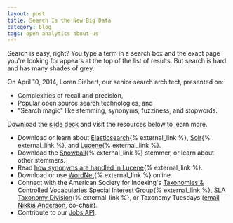 ```yaml
---
layout: post
title: Search Is the New Big Data
category: blog
tags: open analytics about-us
---
```


Search is easy, right? You type a term in a search box and the exact page you're looking for appears at the top of the list of results. But search is hard and has many shades of grey.

On April 10, 2014, Loren Siebert, our senior search architect, presented on:

* Complexities of recall and precision, 
* Popular open source search technologies, and 
* "Search magic" like stemming, synonyms, fuzziness, and stopwords.

Download the [slide deck](https://9fddeb862c037f6d2190-f1564c64756a8cfee25b6b19953b1d23.ssl.cf2.rackcdn.com/2014-04-11-search-big-data.pdf) and visit the resources below to learn more.

* Download or learn about [Elasticsearch](http://www.elasticsearch.org/){% external_link %}, [Solr](http://lucene.apache.org/solr/){% external_link %}, and [Lucene](http://lucene.apache.org/){% external_link %}.
* Download the [Snowball](http://snowball.tartarus.org/){% external_link %} stemmer, or learn about other stemmers.
* Read [how synonyms are handled in Lucene](http://nolanlawson.com/tag/query-expansion/){% external_link %}.
* Download or use [WordNet](http://wordnet.princeton.edu/){% external_link %} online.
* Connect with the American Society for Indexing's [Taxonomies & Controlled Vocabularies Special Interest Group](http://www.taxonomies-sig.org/){% external_link %}, [SLA Taxonomy Division](http://taxonomy.sla.org/){% external_link %}, or Taxonomy Tuesdays ([email Nikkia Anderson](mailto:nanderson@iiaweb.com), co-chair).
* Contribute to our [Jobs API](https://github.com/GSA/jobs_api).